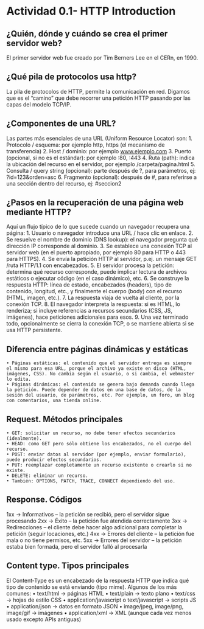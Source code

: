 # Actividad 0.1- HTTP Introduction

## ¿Quién, dónde y cuándo se crea el primer servidor web?

El primer servidor web fue creado por Tim Berners Lee en el CERn, en 1990.

## ¿Qué pila de protocolos usa http?
	
La pila de protocolos de HTTP, permite la comunicación en red. Digamos que es el “camino” que debe recorrer una petición HTTP pasando por las capas del modelo TCP/IP. 

## ¿Componentes de una URL?
	
Las partes más esenciales de una URL (Uniform Resource Locator) son:
    1. Protocolo / esquema: por ejemplo http, https (el mecanismo de transferencia)
    2. Host / dominio: por ejemplo www.ejemplo.com
    3. Puerto (opcional, si no es el estándar): por ejemplo :80, :443
    4. Ruta (path): indica la ubicación del recurso en el servidor, por ejemplo /carpeta/pagina.html
    5. Consulta / query string (opcional): parte después de ?, para parámetros, ej: ?id=123&orden=asc
    6. Fragmento (opcional): después de #, para referirse a una sección dentro del recurso, ej: #seccion2

## ¿Pasos en la recuperación de una página web mediante HTTP?
	
Aquí un flujo típico de lo que sucede cuando un navegador recupera una página:
    1. Usuario o navegador introduce una URL / hace clic en enlace.
    2. Se resuelve el nombre de dominio (DNS lookup): el navegador pregunta qué dirección IP corresponde al dominio.
    3. Se establece una conexión TCP al servidor web (en el puerto apropiado, por ejemplo 80 para HTTP o 443 para HTTPS).
    4. Se envía la petición HTTP al servidor, p.ej. un mensaje GET /ruta HTTP/1.1 con encabezados.
    5. El servidor procesa la petición: determina qué recurso corresponde, puede implicar lectura de archivos estáticos o ejecutar código (en el caso dinámico), etc.
    6. Se construye la respuesta HTTP: línea de estado, encabezados (headers), tipo de contenido, longitud, etc., y finalmente el cuerpo (body) con el recurso (HTML, imagen, etc.).
    7. La respuesta viaja de vuelta al cliente, por la conexión TCP.
    8. El navegador interpreta la respuesta: si es HTML, lo renderiza; si incluye referencias a recursos secundarios (CSS, JS, imágenes), hace peticiones adicionales para esos.
    9. Una vez terminado todo, opcionalmente se cierra la conexión TCP, o se mantiene abierta si se usa HTTP persistente.

## Diferencia entre páginas dinámicas y estáticas
	
    • Páginas estáticas: el contenido que el servidor entrega es siempre el mismo para esa URL, porque el archivo ya existe en disco (HTML, imágenes, CSS). No cambia según el usuario, o si cambia, el webmaster lo edita.
    • Páginas dinámicas: el contenido se genera bajo demanda cuando llega la petición. Puede depender de datos en una base de datos, de la sesión del usuario, de parámetros, etc. Por ejemplo, un foro, un blog con comentarios, una tienda online.

## Request. Métodos principales
	
    • GET: solicitar un recurso, no debe tener efectos secundarios (idealmente).
    • HEAD: como GET pero sólo obtiene los encabezados, no el cuerpo del recurso.
    • POST: enviar datos al servidor (por ejemplo, enviar formulario), puede producir efectos secundarios.
    • PUT: reemplazar completamente un recurso existente o crearlo si no existe.
    • DELETE: eliminar un recurso.
    • También: OPTIONS, PATCH, TRACE, CONNECT dependiendo del uso.


## Response. Códigos
	

1xx	-> Informativos – la petición se recibió, pero el servidor sigue procesando
2xx	-> Éxito – la petición fue atendida correctamente
3xx	-> Redirecciones – el cliente debe hacer algo adicional para completar la petición (seguir locaciones, etc.)
4xx	-> Errores del cliente – la petición fue mala o no tiene permisos, etc.
5xx	-> Errores del servidor – la petición estaba bien formada, pero el servidor falló al procesarla


## Content type. Tipos principales

El Content‑Type es un encabezado 
de la respuesta HTTP que indica qué tipo de contenido se está enviando (tipo mime). Algunos de los más comunes:
    • text/html → páginas HTML
    • text/plain → texto plano
    • text/css → hojas de estilo CSS
    • application/javascript o text/javascript → scripts JS
    • application/json → datos en formato JSON
    • image/jpeg, image/png, image/gif → imágenes
    • application/xml → XML (aunque cada vez menos usado excepto APIs antiguas)




